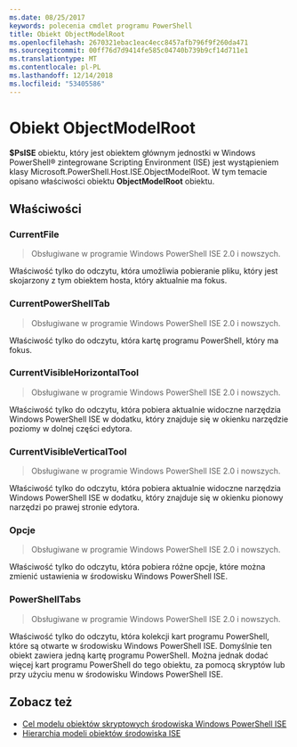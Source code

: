 ```yaml
---
ms.date: 08/25/2017
keywords: polecenia cmdlet programu PowerShell
title: Obiekt ObjectModelRoot
ms.openlocfilehash: 2670321ebac1eac4ecc8457afb796f9f260da471
ms.sourcegitcommit: 00ff76d7d9414fe585c04740b739b9cf14d711e1
ms.translationtype: MT
ms.contentlocale: pl-PL
ms.lasthandoff: 12/14/2018
ms.locfileid: "53405586"
---
```

# <a name="the-objectmodelroot-object"></a>Obiekt ObjectModelRoot

**$PsISE** obiektu, który jest obiektem głównym jednostki w Windows PowerShell® zintegrowane Scripting Environment (ISE) jest wystąpieniem klasy Microsoft.PowerShell.Host.ISE.ObjectModelRoot.
W tym temacie opisano właściwości obiektu **ObjectModelRoot** obiektu.

## <a name="properties"></a>Właściwości

### <a name="currentfile"></a>CurrentFile

> Obsługiwane w programie Windows PowerShell ISE 2.0 i nowszych.

Właściwość tylko do odczytu, która umożliwia pobieranie pliku, który jest skojarzony z tym obiektem hosta, który aktualnie ma fokus.

### <a name="currentpowershelltab"></a>CurrentPowerShellTab

> Obsługiwane w programie Windows PowerShell ISE 2.0 i nowszych.

Właściwość tylko do odczytu, która kartę programu PowerShell, który ma fokus.

### <a name="currentvisiblehorizontaltool"></a>CurrentVisibleHorizontalTool

> Obsługiwane w programie Windows PowerShell ISE 2.0 i nowszych.

Właściwość tylko do odczytu, która pobiera aktualnie widoczne narzędzia Windows PowerShell ISE w dodatku, który znajduje się w okienku narzędzie poziomy w dolnej części edytora.

### <a name="currentvisibleverticaltool"></a>CurrentVisibleVerticalTool

> Obsługiwane w programie Windows PowerShell ISE 2.0 i nowszych.

Właściwość tylko do odczytu, która pobiera aktualnie widoczne narzędzia Windows PowerShell ISE w dodatku, który znajduje się w okienku pionowy narzędzi po prawej stronie edytora.

### <a name="options"></a>Opcje

> Obsługiwane w programie Windows PowerShell ISE 2.0 i nowszych.

Właściwość tylko do odczytu, która pobiera różne opcje, które można zmienić ustawienia w środowisku Windows PowerShell ISE.

### <a name="powershelltabs"></a>PowerShellTabs

> Obsługiwane w programie Windows PowerShell ISE 2.0 i nowszych.

Właściwość tylko do odczytu, która kolekcji kart programu PowerShell, które są otwarte w środowisku Windows PowerShell ISE. Domyślnie ten obiekt zawiera jedną kartę programu PowerShell. Można jednak dodać więcej kart programu PowerShell do tego obiektu, za pomocą skryptów lub przy użyciu menu w środowisku Windows PowerShell ISE.

## <a name="see-also"></a>Zobacz też

- [Cel modelu obiektów skryptowych środowiska Windows PowerShell ISE](Purpose-of-the-Windows-PowerShell-ISE-Scripting-Object-Model.md)
- [Hierarchia modeli obiektów środowiska ISE](The-ISE-Object-Model-Hierarchy.md)
